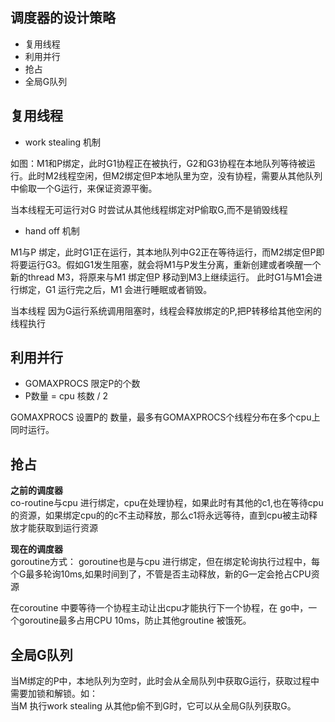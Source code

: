 ## 调度器的设计策略
* 复用线程
* 利用并行
* 抢占
* 全局G队列

## 复用线程
* work stealing 机制
<img style="display: block; margin: 0 auto;" src="../img/work-stealing.png" alt="" />
如图：M1和P绑定，此时G1协程正在被执行，G2和G3协程在本地队列等待被运行。此时M2线程空闲，但M2绑定但P本地队里为空，没有协程，需要从其他队列中偷取一个G运行，来保证资源平衡。

当本线程无可运行对G 时尝试从其他线程绑定对P偷取G,而不是销毁线程

* hand off 机制
<img style="display: block; margin: 0 auto;" src="../img/handoff1.png" alt="" />
<img style="display: block; margin: 0 auto;" src="../img/handoff2.png" alt="" />
M1与P 绑定，此时G1正在运行，其本地队列中G2正在等待运行，而M2绑定但P即将要运行G3。假如G1发生阻塞，就会将M1与P发生分离，重新创建或者唤醒一个新的thread M3，将原来与M1 绑定但P 移动到M3上继续运行。 此时G1与M1会进行绑定，G1 运行完之后，M1 会进行睡眠或者销毁。

当本线程 因为G运行系统调用阻塞时，线程会释放绑定的P,把P转移给其他空闲的线程执行

## 利用并行
* GOMAXPROCS 限定P的个数
* P数量 = cpu 核数 / 2

GOMAXPROCS 设置P的 数量，最多有GOMAXPROCS个线程分布在多个cpu上同时运行。

## 抢占

**之前的调度器**
<img style="display: block; margin: 0 auto;" src="../img/co-routine-schedule1.png" alt="" />
<img style="display: block; margin: 0 auto;" src="../img/co-routine-schedule2.png" alt="" />
co-routine与cpu 进行绑定，cpu在处理协程，如果此时有其他的c1,也在等待cpu的资源，如果绑定cpu的的c不主动释放，那么c1将永远等待，直到cpu被主动释放才能获取到运行资源

**现在的调度器**
<img style="display: block; margin: 0 auto;" src="../img/goroutine1.png" alt="" />
<img style="display: block; margin: 0 auto;" src="../img/goroutine2.png" alt="" />
goroutine方式：
goroutine也是与cpu 进行绑定，但在绑定轮询执行过程中，每个G最多轮询10ms,如果时间到了，不管是否主动释放，新的G一定会抢占CPU资源

在coroutine 中要等待一个协程主动让出cpu才能执行下一个协程，在 go中，一个goroutine最多占用CPU 10ms，防止其他groutine 被饿死。

## 全局G队列
当M绑定的P中，本地队列为空时，此时会从全局队列中获取G运行，获取过程中需要加锁和解锁。如：
<img style="display: block; margin: 0 auto;" src="../img/global-queue1.png" alt="" />
<img style="display: block; margin: 0 auto;" src="../img/global-queue2.png" alt="" />
当M 执行work stealing 从其他p偷不到G时，它可以从全局G队列获取G。